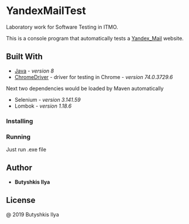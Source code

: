# YandexMailTest
Laboratory work for Software Testing in ITMO.

This is a console program that automatically tests a [Yandex_Mail](http://mail.yandex.ru) website.

## Built With

* [Java](https://www.oracle.com/technetwork/java/javase/downloads/jdk8-downloads-2133151.html) - *version 8*
* [ChromeDriver](https://sites.google.com/a/chromium.org/chromedriver/downloads) - driver for testing in Chrome - *version 74.0.3729.6*

Next two dependencies would be loaded by Maven automatically 
* Selenium - *version 3.141.59*
* Lombok - *version 1.18.6*

### Installing

### Running
Just run .exe file

## Author

* **Butyshkis Ilya**
    
## License

@ 2019 Butyshkis Ilya
